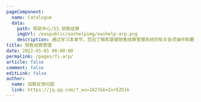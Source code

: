 ```yaml
---
pageComponent:
  name: Catalogue
  data:
    path: 帮助中心/53.销售结算
    imgUrl: /easpublic/eashelpimg/eashelp-arp.png
    description: 通过学习本章节，您应了解和掌握销售结算管理系统的有关各项操作和要求。如基础数据的维护、业务流程规范、特别事项处理、财务账务处理、管理报表应用分析、常见问题的处理等。包含前台收款、预收款、优惠券、客户权益共享等功能领域。
title: 销售结算管理
date: 2022-01-01 00:00:00
permalink: /pages/fi-arp/
article: false
comment: false
editLink: false
author:
  name: 加群反馈问题
  link: https://jq.qq.com/?_wv=1027&k=ZurEZD1k
---
```


<!--div>声明：本帮助中心由雨意澜风倾力构建，如转载应征得授权！</div-->
